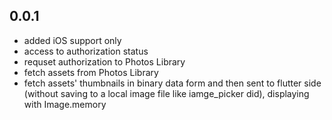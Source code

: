 ## 0.0.1

* added iOS support only
* access to authorization status
* requset authorization to Photos Library
* fetch assets from Photos Library
* fetch assets' thumbnails in binary data form and then sent to flutter side (without saving to a local image file like iamge_picker did), displaying with Image.memory

